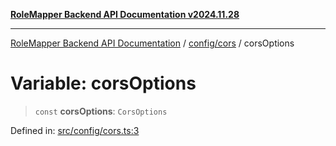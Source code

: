 [**RoleMapper Backend API Documentation v2024.11.28**](../../../README.md)

***

[RoleMapper Backend API Documentation](../../../modules.md) / [config/cors](../README.md) / corsOptions

# Variable: corsOptions

> `const` **corsOptions**: `CorsOptions`

Defined in: [src/config/cors.ts:3](https://github.com/FlowCraft-AG/RoleMapper/blob/431ad1c9b0d708a278f2d2969907ccf8ac66ccc1/backend/src/config/cors.ts#L3)
